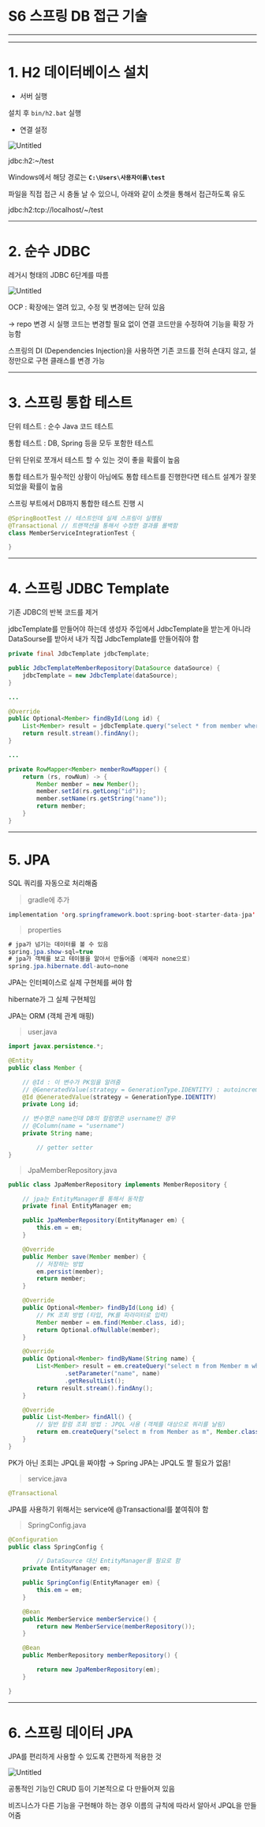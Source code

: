 # S6 스프링 DB 접근 기술

---

---

# 1. H2 데이터베이스 설치

- 서버 실행

설치 후 `bin/h2.bat` 실행

- 연결 설정

![Untitled](S6%20%E1%84%89%E1%85%B3%E1%84%91%E1%85%B3%E1%84%85%E1%85%B5%E1%86%BC%20DB%20%E1%84%8C%E1%85%A5%E1%86%B8%E1%84%80%E1%85%B3%E1%86%AB%20%E1%84%80%E1%85%B5%E1%84%89%E1%85%AE%E1%86%AF%203974b1ed91f44028b51c6f3302b60250/Untitled.png)

jdbc:h2:~/test

Windows에서 해당 경로는 **`C:\Users\사용자이름\test`**

파일을 직접 접근 시 충돌 날 수 있으니, 아래와 같이 소켓을 통해서 접근하도록 유도

jdbc:h2:tcp://localhost/~/test

---

# 2. 순수 JDBC

레거시 형태의 JDBC 6단계를 따름

![Untitled](S6%20%E1%84%89%E1%85%B3%E1%84%91%E1%85%B3%E1%84%85%E1%85%B5%E1%86%BC%20DB%20%E1%84%8C%E1%85%A5%E1%86%B8%E1%84%80%E1%85%B3%E1%86%AB%20%E1%84%80%E1%85%B5%E1%84%89%E1%85%AE%E1%86%AF%203974b1ed91f44028b51c6f3302b60250/Untitled%201.png)

OCP : 확장에는 열려 있고, 수정 및 변경에는 닫혀 있음

→ repo 변경 시 실행 코드는 변경할 필요 없이 연결 코드만을 수정하여 기능을 확장 가능함

스프링의 DI (Dependencies Injection)을 사용하면 기존 코드를 전혀 손대지 않고, 설정만으로 구현
클래스를 변경 가능

---

# 3. 스프링 통합 테스트

단위 테스트 : 순수 Java 코드 테스트

통합 테스트 : DB, Spring 등을 모두 포함한 테스트

단위 단위로 쪼개서 테스트 할 수 있는 것이 좋을 확률이 높음

통합 테스트가 필수적인 상황이 아님에도 통합 테스트를 진행한다면 테스트 설계가 잘못 되었을 확률이 높음 

스프링 부트에서 DB까지 통합한 테스트 진행 시

```java
@SpringBootTest // 테스트인데 실제 스프링이 실행됨
@Transactional // 트랜잭션을 통해서 수정한 결과를 롤백함
class MemberServiceIntegrationTest {

}
```

---

# 4. 스프링 JDBC Template

기존 JDBC의 반복 코드를 제거

jdbcTemplate를 만들어야 하는데 생성자 주입에서 JdbcTemplate을 받는게 아니라 DataSourse를 받아서 내가 직접 JdbcTemplate를 만들어줘야 함

```java
private final JdbcTemplate jdbcTemplate;

public JdbcTemplateMemberRepository(DataSource dataSource) {
    jdbcTemplate = new JdbcTemplate(dataSource);
}

...

@Override
public Optional<Member> findById(Long id) {
    List<Member> result = jdbcTemplate.query("select * from member where id = ?", memberRowMapper());
    return result.stream().findAny();
}

...

private RowMapper<Member> memberRowMapper() {
    return (rs, rowNum) -> {
        Member member = new Member();
        member.setId(rs.getLong("id"));
        member.setName(rs.getString("name"));
        return member;
    }
}

```

---

# 5. JPA

SQL 쿼리를 자동으로 처리해줌

> gradle에 추가
> 

```java
implementation 'org.springframework.boot:spring-boot-starter-data-jpa'
```

> properties
> 

```java
# jpa가 넘기는 데이터를 볼 수 있음
spring.jpa.show-sql=true 
# jpa가 객체를 보고 테이블을 알아서 만들어줌 (예제라 none으로) 
spring.jpa.hibernate.ddl-auto=none
```

JPA는 인터페이스로 실제 구현체를 써야 함

hibernate가 그 실체 구현체임

JPA는 ORM (객체 관계 매핑)

> user.java
> 

```java
import javax.persistence.*;

@Entity
public class Member {

    // @Id : 이 변수가 PK임을 알려줌
    // @GeneratedValue(strategy = GenerationType.IDENTITY) : autoincrement
    @Id @GeneratedValue(strategy = GenerationType.IDENTITY)
    private Long id;

    // 변수명은 name인데 DB의 컬럼명은 username인 경우
    // @Column(name = "username")
    private String name;

		// getter setter
}
```

> JpaMemberRepository.java
> 

```java
public class JpaMemberRepository implements MemberRepository {

    // jpa는 EntityManager를 통해서 동작함
    private final EntityManager em;

    public JpaMemberRepository(EntityManager em) {
        this.em = em;
    }

    @Override
    public Member save(Member member) {
        // 저장하는 방법
        em.persist(member);
        return member;
    }

    @Override
    public Optional<Member> findById(Long id) {
        // PK 조회 방법 (타입, PK를 파라미터로 입력)
        Member member = em.find(Member.class, id);
        return Optional.ofNullable(member);
    }

    @Override
    public Optional<Member> findByName(String name) {
        List<Member> result = em.createQuery("select m from Member m where m.name = :name, Member.class")
                .setParameter("name", name)
                .getResultList();
        return result.stream().findAny();
    }

    @Override
    public List<Member> findAll() {
        // 일반 칼럼 조회 방법 : JPQL 사용 (객체를 대상으로 쿼리를 날림)
        return em.createQuery("select m from Member as m", Member.class).getResultList();
    }
}
```

PK가 아닌 조회는 JPQL을 짜야함 → Spring JPA는 JPQL도 짤 필요가 없음! 

> service.java
> 

```java
@Transactional
```

JPA를 사용하기 위해서는 service에 @Transactional를 붙여줘야 함

> SpringConfig.java
> 

```java
@Configuration
public class SpringConfig {

		// DataSource 대신 EntityManager를 필요로 함
    private EntityManager em;

    public SpringConfig(EntityManager em) {
        this.em = em;
    }

    @Bean
    public MemberService memberService() {
        return new MemberService(memberRepository());
    }

    @Bean
    public MemberRepository memberRepository() {

        return new JpaMemberRepository(em);
    }

}
```

---

# 6. 스프링 데이터 JPA

JPA를 편리하게 사용할 수 있도록 간편하게 적용한 것

![Untitled](S6%20%E1%84%89%E1%85%B3%E1%84%91%E1%85%B3%E1%84%85%E1%85%B5%E1%86%BC%20DB%20%E1%84%8C%E1%85%A5%E1%86%B8%E1%84%80%E1%85%B3%E1%86%AB%20%E1%84%80%E1%85%B5%E1%84%89%E1%85%AE%E1%86%AF%203974b1ed91f44028b51c6f3302b60250/Untitled%202.png)

공통적인 기능인 CRUD 등이 기본적으로 다 만들어져 있음

비즈니스가 다른 기능을 구현해야 하는 경우 이름의 규칙에 따라서 알아서 JPQL을 만들어줌